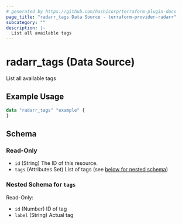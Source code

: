 ```yaml
---
# generated by https://github.com/hashicorp/terraform-plugin-docs
page_title: "radarr_tags Data Source - terraform-provider-radarr"
subcategory: ""
description: |-
  List all available tags
---
```


# radarr_tags (Data Source)

List all available tags

## Example Usage

```terraform
data "radarr_tags" "example" {
}
```

<!-- schema generated by tfplugindocs -->
## Schema

### Read-Only

- `id` (String) The ID of this resource.
- `tags` (Attributes Set) List of tags (see [below for nested schema](#nestedatt--tags))

<a id="nestedatt--tags"></a>
### Nested Schema for `tags`

Read-Only:

- `id` (Number) ID of tag
- `label` (String) Actual tag


